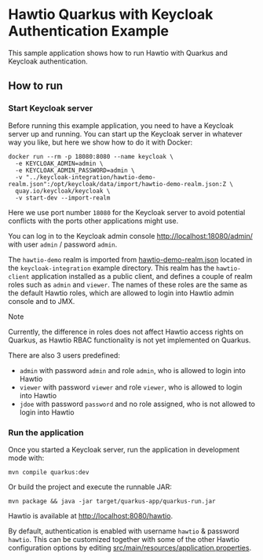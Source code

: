# Hawtio Quarkus with Keycloak Authentication Example

This sample application shows how to run Hawtio with Quarkus and Keycloak authentication.

## How to run

### Start Keycloak server

Before running this example application, you need to have a Keycloak server up and running. You can start up the Keycloak server in whatever way you like, but here we show how to do it with Docker:

```console
docker run --rm -p 18080:8080 --name keycloak \
  -e KEYCLOAK_ADMIN=admin \
  -e KEYCLOAK_ADMIN_PASSWORD=admin \
  -v "../keycloak-integration/hawtio-demo-realm.json":/opt/keycloak/data/import/hawtio-demo-realm.json:Z \
  quay.io/keycloak/keycloak \
  -v start-dev --import-realm
```

Here we use port number `18080` for the Keycloak server to avoid potential conflicts with the ports other applications might use.

You can log in to the Keycloak admin console <http://localhost:18080/admin/> with user `admin` / password `admin`.

The `hawtio-demo` realm is imported from [hawtio-demo-realm.json](../keycloak-integration/hawtio-demo-realm.json) located in the `keycloak-integration` example directory. This realm has the `hawtio-client` application installed as a public client, and defines a couple of realm roles such as `admin` and `viewer`. The names of these roles are the same as the default Hawtio roles, which are allowed to login into Hawtio admin console and to JMX.

> [!NOTE]
> Currently, the difference in roles does not affect Hawtio access rights on Quarkus, as Hawtio RBAC functionality is not yet implemented on Quarkus.

There are also 3 users predefined:

- `admin` with password `admin` and role `admin`, who is allowed to login into Hawtio
- `viewer` with password `viewer` and role `viewer`, who is allowed to login into Hawtio
- `jdoe` with password `password` and no role assigned, who is not allowed to login into Hawtio

### Run the application

Once you started a Keycloak server, run the application in development mode with:

```console
mvn compile quarkus:dev
```

Or build the project and execute the runnable JAR:

```console
mvn package && java -jar target/quarkus-app/quarkus-run.jar
```

Hawtio is available at <http://localhost:8080/hawtio>.

By default, authentication is enabled with username `hawtio` & password `hawtio`.
This can be customized together with some of the other Hawtio configuration options by editing
[src/main/resources/application.properties](./src/main/resources/application.properties).
